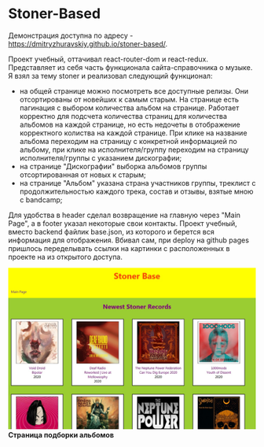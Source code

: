 # Stoner-Based

Демонстрация доступна по адресу - https://dmitryzhuravskiy.github.io/stoner-based/.

Проект учебный, оттачивал react-router-dom и react-redux. Представляет из себя часть функционала сайта-справочника о музыке. Я взял за тему stoner и реализовал следующий функционал:

- на общей странице можно посмотреть все доступные релизы. Они отсортированы от новейших к самым старым. На странице есть пагинация с выбором количества альбом на странице. Работает корректно для подсчета количества страниц для количества альбомов на каждой странице, но есть недочеты в отображение корректного колиства на каждой странице. При клике на название альбома переходим на страницу с конкретной информацией по альбому, при клике на исполнителя/группу переходим на страницу исполнителя/группы с указанием дискографии;
- на странице "Дискографии" выборка альбомов группы отсортированная от новых к старым;
- на странице "Альбом" указана страна участников группы, треклист с продолжительностью каждого трека, состав и отзывы, взятые мною с bandcamp;

Для удобства в header сделал возвращение на главную через "Main Page", а в footer указал некоторые свои контакты. Проект учебный, вместо backend файлик base.json, из которого и берется вся информация для отображения. Вбивал сам, при deploy на github pages пришлось переделывать ссылки на картинки с расположенных в проекте на из открытого доступа.


<img src="https://github.com/DmitryZhuravskiy/stoner-based/raw/master/public/images/stoner-based--1.jpg "/>
<b>Страница подборки альбомов</b>
<br /><br /><br /><br /><br />
